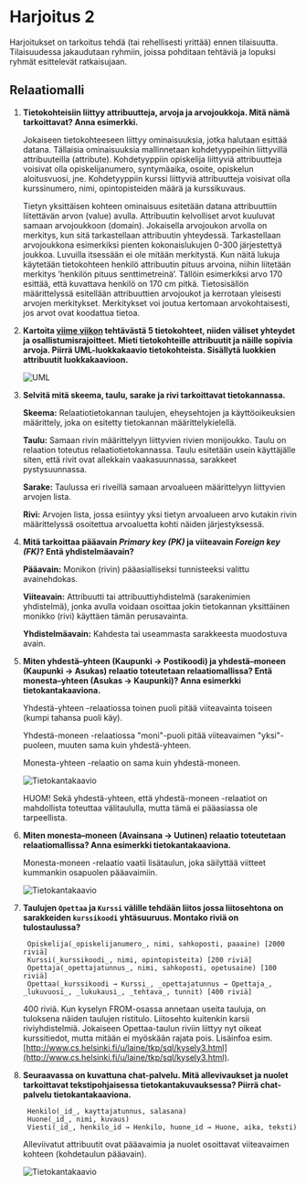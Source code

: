 Harjoitus 2
===========

Harjoitukset on tarkoitus tehdä (tai rehellisesti yrittää) ennen tilaisuutta. Tilaisuudessa jakaudutaan ryhmiin, joissa pohditaan tehtäviä ja lopuksi ryhmät esittelevät ratkaisujaan.

## Relaatiomalli

1. **Tietokohteisiin liittyy attribuutteja, arvoja ja arvojoukkoja. Mitä nämä tarkoittavat? Anna esimerkki.**

    Jokaiseen tietokohteeseen liittyy ominaisuuksia, jotka halutaan esittää datana. Tällaisia ominaisuuksia mallinnetaan kohdetyyppeihin liittyvillä attribuuteilla (attribute). Kohdetyyppiin opiskelija liittyviä attribuutteja voisivat olla opiskelijanumero, syntymäaika, osoite, opiskelun aloitusvuosi, jne. Kohdetyyppiin kurssi liittyviä attribuutteja voisivat olla kurssinumero, nimi, opintopisteiden määrä ja kurssikuvaus.
    
    Tietyn yksittäisen kohteen ominaisuus esitetään datana attribuuttiin liitettävän arvon (value) avulla. Attribuutin kelvolliset arvot kuuluvat samaan arvojoukkoon (domain). Jokaisella arvojoukon arvolla on merkitys, kun sitä tarkastellaan attribuutin yhteydessä. Tarkastellaan arvojoukkona esimerkiksi pienten kokonaislukujen 0-300 järjestettyä joukkoa. Luvuilla itsessään ei ole mitään merkitystä. Kun näitä lukuja käytetään tietokohteen henkilö attribuutin pituus arvoina, niihin liitetään merkitys ’henkilön pituus senttimetreinä’. Tällöin esimerkiksi arvo 170 esittää, että kuvattava henkilö on 170 cm pitkä. Tietosisällön määrittelyssä esitellään attribuuttien arvojoukot ja kerrotaan yleisesti arvojen merkitykset. Merkitykset voi joutua kertomaan arvokohtaisesti, jos arvot ovat koodattua tietoa.

2. **Kartoita [viime viikon](/viikko-1/harjoitus.md) tehtävästä 5 tietokohteet, niiden väliset yhteydet ja osallistumisrajoitteet. Mieti tietokohteille attribuutit ja näille sopivia arvoja. Piirrä UML-luokkakaavio tietokohteista. Sisällytä luokkien attribuutit luokkakaavioon.**

    ![UML](http://yuml.me/3c7f6501)

3. **Selvitä mitä skeema, taulu, sarake ja rivi tarkoittavat tietokannassa.**

    **Skeema:** Relaatiotietokannan taulujen, eheysehtojen ja käyttöoikeuksien määrittely, joka on esitetty tietokannan määrittelykielellä.
    
    **Taulu:** Samaan rivin määrittelyyn liittyvien rivien monijoukko. Taulu on relaation toteutus relaatiotietokannassa. Taulu esitetään usein käyttäjälle siten, että rivit ovat allekkain vaakasuunnassa, sarakkeet pystysuunnassa. 
    
    **Sarake:** Taulussa eri riveillä samaan arvoalueen määrittelyyn liittyvien arvojen lista.
    
    **Rivi:** Arvojen lista, jossa esiintyy yksi tietyn arvoalueen arvo kutakin rivin määrittelyssä osoitettua arvoaluetta kohti näiden järjestyksessä.

4. **Mitä tarkoittaa pääavain *Primary key (PK)* ja viiteavain *Foreign key (FK)*? Entä yhdistelmäavain?**

    **Pääavain:** Monikon (rivin) pääasialliseksi tunnisteeksi valittu avainehdokas.
    
    **Viiteavain:** Attribuutti tai attribuuttiyhdistelmä (sarakenimien yhdistelmä), jonka avulla voidaan osoittaa jokin tietokannan yksittäinen monikko (rivi) käyttäen tämän perusavainta.
    
    **Yhdistelmäavain:** Kahdesta tai useammasta sarakkeesta muodostuva avain.

5. **Miten yhdestä–yhteen (Kaupunki → Postikoodi) ja yhdestä–moneen (Kaupunki → Asukas) relaatio toteutetaan relaatiomallissa? Entä monesta–yhteen (Asukas → Kaupunki)? Anna esimerkki tietokantakaaviona.**

    Yhdestä-yhteen -relaatiossa toinen puoli pitää viiteavainta toiseen (kumpi tahansa puoli käy).
    
    Yhdestä-moneen -relaatiossa "moni"-puoli pitää viiteavaimen "yksi"-puoleen, muuten sama kuin yhdestä-yhteen.
    
    Monesta-yhteen -relaatio on sama kuin yhdestä-moneen.
    
    ![Tietokantakaavio](http://yuml.me/9488db53)
    
    HUOM! Sekä yhdestä-yhteen, että yhdestä-moneen -relaatiot on mahdollista toteuttaa välitaululla, mutta tämä ei pääasiassa ole tarpeellista.

6. **Miten monesta–moneen (Avainsana → Uutinen) relaatio toteutetaan relaatiomallissa? Anna esimerkki tietokantakaaviona.**

    Monesta-moneen -relaatio vaatii lisätaulun, joka säilyttää viitteet kummankin osapuolen pääavaimiin.
    
    ![Tietokantakaavio](http://yuml.me/1866827c)

7. **Taulujen `Opettaa` ja `Kurssi` välille tehdään liitos jossa liitosehtona on sarakkeiden `kurssikoodi` yhtäsuuruus. Montako riviä on tulostaulussa?**

        Opiskelija(_opiskelijanumero_, nimi, sahkoposti, paaaine) [2000 riviä]
        Kurssi(_kurssikoodi_, nimi, opintopisteita) [200 riviä]
        Opettaja(_opettajatunnus_, nimi, sahkoposti, opetusaine) [100 riviä]
        Opettaa(_kurssikoodi → Kurssi_, _opettajatunnus → Opettaja_, _lukuvuosi_, _lukukausi_, _tehtava_, tunnit) [400 riviä]
        
    400 riviä. Kun kyselyn FROM-osassa annetaan useita tauluja, on tuloksena näiden taulujen ristitulo. Liitosehto kuitenkin karsii riviyhdistelmiä. Jokaiseen Opettaa-taulun riviin liittyy nyt oikeat kurssitiedot, mutta mitään ei myöskään rajata pois. Lisäinfoa esim. [http://www.cs.helsinki.fi/u/laine/tkp/sql/kysely3.html](http://www.cs.helsinki.fi/u/laine/tkp/sql/kysely3.html).

8. **Seuraavassa on kuvattuna chat-palvelu. Mitä allevivaukset ja nuolet tarkoittavat tekstipohjaisessa tietokantakuvauksessa? Piirrä chat-palvelu tietokantakaaviona.**

        Henkilo(_id_, kayttajatunnus, salasana)
        Huone(_id_, nimi, kuvaus)
        Viesti(_id_, henkilo_id → Henkilo, huone_id → Huone, aika, teksti)
        
    Alleviivatut attribuutit ovat pääavaimia ja nuolet osoittavat viiteavaimen kohteen (kohdetaulun pääavain).
    
    ![Tietokantakaavio](http://yuml.me/0968b72b)
